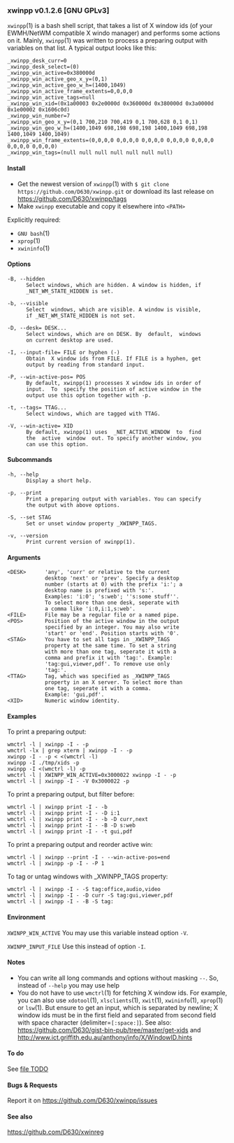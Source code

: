 ### xwinpp v0.1.2.6 [GNU GPLv3]

`xwinpp`(1) is a bash shell script, that takes a list of X window ids (of your EWMH/NetWM compatible X windo manager) and performs some actions on it. Mainly, `xwinpp`(1) was written to process a preparing output with variables on that list. A typical output looks like this:

```
_xwinpp_desk_curr=0
_xwinpp_desk_select=(0)
_xwinpp_win_active=0x380000d
_xwinpp_win_active_geo_x_y=(0,1)
_xwinpp_win_active_geo_w_h=(1400,1049)
_xwinpp_win_active_frame_extents=0,0,0,0
_xwinpp_win_active_tags=null
_xwinpp_win_xid=(0x1a00003 0x2e0000d 0x360000d 0x380000d 0x3a0000d 0x1e00002 0x1606c0d)
_xwinpp_win_number=7
_xwinpp_win_geo_x_y=(0,1 700,210 700,419 0,1 700,628 0,1 0,1)
_xwinpp_win_geo_w_h=(1400,1049 698,198 698,198 1400,1049 698,198 1400,1049 1400,1049)
_xwinpp_win_frame_extents=(0,0,0,0 0,0,0,0 0,0,0,0 0,0,0,0 0,0,0,0 0,0,0,0 0,0,0,0)
_xwinpp_win_tags=(null null null null null null null)
```

#### Install

* Get the newest version of `xwinpp`(1) with `$ git clone https://github.com/D630/xwinpp.git` or
  download its last release on https://github.com/D630/xwinpp/tags
* Make `xwinpp` executable and copy it elsewhere into `<PATH>`

Explicitly required:
- `GNU bash`(1)
- `xprop`(1)
- `xwininfo`(1)

#### Options

```
-B, --hidden
      Select windows, which are hidden. A window is hidden, if
      _NET_WM_STATE_HIDDEN is set.

-b, --visible
      Select  windows, which are visible. A window is visible,
      if _NET_WM_STATE_HIDDEN is not set.

-D, --desk= DESK...
      Select windows, which are on DESK. By  default,  windows
      on current desktop are used.

-I, --input-file= FILE or hyphen (-)
      Obtain  X window ids from FILE. If FILE is a hyphen, get
      output by reading from standard input.

-P, --win-active-pos= POS
      By default, xwinpp(1) processes X window ids in order of
      input.  To  specify the position of active window in the
      output use this option together with -p.

-t, --tags= TTAG...
      Select windows, which are tagged with TTAG.

-V, --win-active= XID
      By default, xwinpp(1) uses  _NET_ACTIVE_WINDOW  to  find
      the  active  window  out. To specify another window, you
      can use this option.
```

#### Subcommands

```
-h, --help
      Display a short help.

-p, --print
      Print a preparing output with variables. You can specify
      the output with above options.

-S, --set STAG
      Set or unset window property _XWINPP_TAGS.

-v, --version
      Print current version of xwinpp(1).
```

#### Arguments

```
<DESK>      'any', 'curr' or relative to the current
            desktop 'next' or 'prev'. Specify a desktop
            number (starts at 0) with the prefix 'i:'; a
            desktop name is prefixed with 's:'.
            Examples: 'i:0'; 's:web'; ''s:some stuff''.
            To select more than one desk, seperate with
            a comma like 'i:0,i:1,s:web'.
<FILE>      File may be a regular file or a named pipe.
<POS>       Position of the active window in the output
            specified by an integer. You may also write
            'start' or 'end'. Position starts with '0'.
<STAG>      You have to set all tags in _XWINPP_TAGS
            property at the same time. To set a string
            with more than one tag, seperate it with a
            comma and prefix it with 'tag:'. Example:
            'tag:gui,viewer,pdf'. To remove use only
            'tag:'.
<TTAG>      Tag, which was specified as _XWINPP_TAGS
            property in an X server. To select more than
            one tag, seperate it with a comma.
            Example: 'gui,pdf'.
<XID>       Numeric window identity.
```

#### Examples

To print a preparing output:

```
wmctrl -l | xwinpp -I - -p
wmctrl -lx | grep xterm | xwinpp -I - -p
xwinpp -I - -p < <(wmctrl -l)
xwinpp -I ./tmp/xids -p
xwinpp -I <(wmctrl -l) -p
wmctrl -l | XWINPP_WIN_ACTIVE=0x3000022 xwinpp -I - -p
wmctrl -l | xwinpp -I - -V 0x3000022 -p
```

To print a preparing output, but filter before:

```
wmctrl -l | xwinpp print -I - -b
wmctrl -l | xwinpp print -I - -D i:1
wmctrl -l | xwinpp print -I - -b -D curr,next
wmctrl -l | xwinpp print -I - -B -D s:web
wmctrl -l | xwinpp print -I - -t gui,pdf
```

To print a preparing output and reorder active win:

```
wmctrl -l | xwinpp --print -I - --win-active-pos=end
wmctrl -l | xwinpp -p -I - -P 1
```

To tag or untag windows with _XWINPP_TAGS property:

```
wmctrl -l | xwinpp -I - -S tag:office,audio,video
wmctrl -l | xwinpp -I - -D curr -S tag:gui,viewer,pdf
wmctrl -l | xwinpp -I - -B -S tag:
```

#### Environment

`XWINPP_WIN_ACTIVE`
You may use this variable instead option `-V`.

`XWINPP_INPUT_FILE`
Use this instead of option `-I`.

#### Notes

- You can write all long commands and options without masking `--`. So, instead of `--help` you may use help
- You do not have to use `wmctrl`(1) for fetching X window ids. For example, you can also use `xdotool`(1), `xlsclients`(1), `xwit`(1), `xwininfo`(1), `xprop`(1) or `lsw`(1).  But  ensure  to  get an input, which is separated by newline; X window ids must be in the first field and  separated from  second  field with space character (delimiter=`[:space:]`). See also: https://github.com/D630/gist-bin-pub/tree/master/get-xids and http://www.ict.griffith.edu.au/anthony/info/X/WindowID.hints

#### To do

See [file TODO](../master/doc/TODO.md)

#### Bugs & Requests

Report it on https://github.com/D630/xwinpp/issues

#### See also

https://github.com/D630/xwinreg
